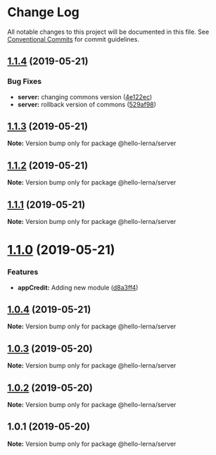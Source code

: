 # Change Log

All notable changes to this project will be documented in this file.
See [Conventional Commits](https://conventionalcommits.org) for commit guidelines.

## [1.1.4](https://github.com/vmatsumura/hello-lerna/compare/v1.1.3...v1.1.4) (2019-05-21)


### Bug Fixes

* **server:** changing commons version ([4e122ec](https://github.com/vmatsumura/hello-lerna/commit/4e122ec))
* **server:** rollback version of commons ([529af98](https://github.com/vmatsumura/hello-lerna/commit/529af98))





## [1.1.3](https://github.com/vmatsumura/hello-lerna/compare/v1.1.2...v1.1.3) (2019-05-21)

**Note:** Version bump only for package @hello-lerna/server





## [1.1.2](https://github.com/vmatsumura/hello-lerna/compare/v1.1.1...v1.1.2) (2019-05-21)

**Note:** Version bump only for package @hello-lerna/server





## [1.1.1](https://github.com/vmatsumura/hello-lerna/compare/v1.1.0...v1.1.1) (2019-05-21)

**Note:** Version bump only for package @hello-lerna/server





# [1.1.0](https://github.com/vmatsumura/hello-lerna/compare/v1.0.4...v1.1.0) (2019-05-21)


### Features

* **appCredit:** Adding new module ([d8a3ff4](https://github.com/vmatsumura/hello-lerna/commit/d8a3ff4))





## [1.0.4](https://github.com/vmatsumura/hello-lerna/compare/v1.0.3...v1.0.4) (2019-05-21)

**Note:** Version bump only for package @hello-lerna/server





## [1.0.3](https://github.com/vmatsumura/hello-lerna/compare/v1.0.2...v1.0.3) (2019-05-20)

**Note:** Version bump only for package @hello-lerna/server





## [1.0.2](https://github.com/vmatsumura/hello-lerna/compare/v1.0.1...v1.0.2) (2019-05-20)

**Note:** Version bump only for package @hello-lerna/server





## 1.0.1 (2019-05-20)

**Note:** Version bump only for package @hello-lerna/server
